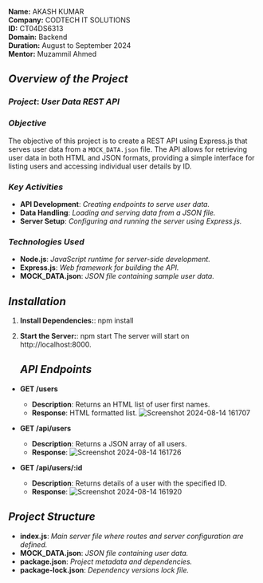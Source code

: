 **Name:** AKASH KUMAR  
**Company:** CODTECH IT SOLUTIONS  
**ID:** CT04DS6313  
**Domain:** Backend  
**Duration:** August to September 2024  
**Mentor:** Muzammil Ahmed  


## *Overview of the Project*

### *Project*: *User Data REST API*

### *Objective*  
The objective of this project is to create a REST API using Express.js that serves user data from a `MOCK_DATA.json` file. The API allows for retrieving user data in both HTML and JSON formats, providing a simple interface for listing users and accessing individual user details by ID.

### *Key Activities*  
- **API Development**: *Creating endpoints to serve user data.*
- **Data Handling**: *Loading and serving data from a JSON file.*
- **Server Setup**: *Configuring and running the server using Express.js.*

### *Technologies Used*  
- **Node.js**: *JavaScript runtime for server-side development.*
- **Express.js**: *Web framework for building the API.*
- **MOCK_DATA.json**: *JSON file containing sample user data.*

## *Installation*


1. **Install Dependencies:**:
   npm install
2. **Start the Server:**:
   npm start
   The server will start on http://localhost:8000.

   ## *API Endpoints*

- **GET /users**
  - **Description**: Returns an HTML list of user first names.
  - **Response**: HTML formatted list.
![Screenshot 2024-08-14 161707](https://github.com/user-attachments/assets/ea9fa549-1a85-4fa8-b690-9bd647a61130)

- **GET /api/users**
  - **Description**: Returns a JSON array of all users.
  - **Response**:
  ![Screenshot 2024-08-14 161726](https://github.com/user-attachments/assets/339df68f-a06e-47f8-937d-ad6836cdb72e)


- **GET /api/users/:id**
  - **Description**: Returns details of a user with the specified ID.
  - **Response**:
   ![Screenshot 2024-08-14 161920](https://github.com/user-attachments/assets/053e6028-ac9b-4ccf-b084-bb51c689f955)
## *Project Structure*

- **index.js**: *Main server file where routes and server configuration are defined.*
- **MOCK_DATA.json**: *JSON file containing user data.*
- **package.json**: *Project metadata and dependencies.*
- **package-lock.json**: *Dependency versions lock file.*


